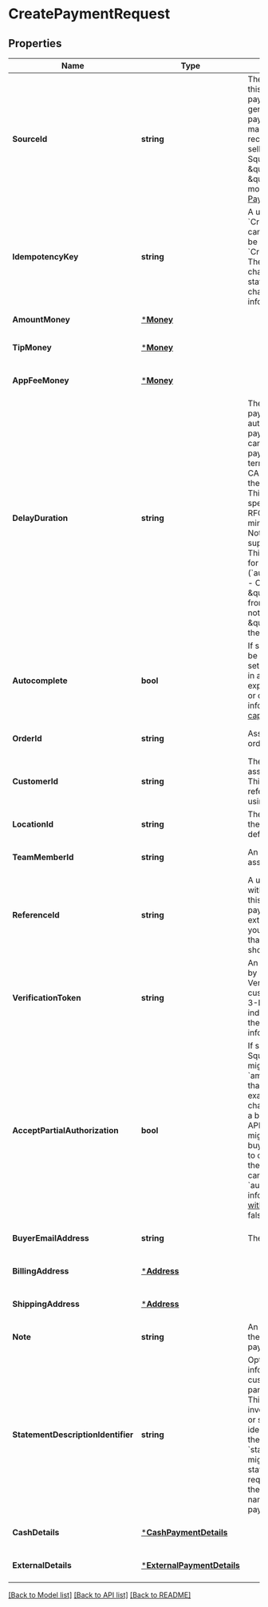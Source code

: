 # CreatePaymentRequest

## Properties
Name | Type | Description | Notes
------------ | ------------- | ------------- | -------------
**SourceId** | **string** | The ID for the source of funds for this payment. This can be a payment token  (card nonce) generated by the Square payment form or a card on file made with the  Customers API. If recording a payment that the seller  received outside of Square, specify either \&quot;CASH\&quot; or \&quot;EXTERNAL\&quot;.  For more information, see  [Take Payments](https://developer.squareup.com/docs/payments-api/take-payments). | [default to null]
**IdempotencyKey** | **string** | A unique string that identifies this &#x60;CreatePayment&#x60; request. Keys can be any valid string but must be unique for every &#x60;CreatePayment&#x60; request.  Note: The number of allowed characters might be less than the stated maximum, if multi-byte characters are used.  For more information, see [Idempotency](https://developer.squareup.com/docs/working-with-apis/idempotency). | [default to null]
**AmountMoney** | [***Money**](Money.md) |  | [default to null]
**TipMoney** | [***Money**](Money.md) |  | [optional] [default to null]
**AppFeeMoney** | [***Money**](Money.md) |  | [optional] [default to null]
**DelayDuration** | **string** | The duration of time after the payment&#x27;s creation when Square automatically cancels the payment. This automatic cancellation applies only to payments that do not reach a terminal state (COMPLETED, CANCELED, or FAILED) before the &#x60;delay_duration&#x60; time period.  This parameter should be specified as a time duration, in RFC 3339 format, with a minimum value of 1 minute.  Note: This feature is only supported for card payments. This parameter can only be set for a delayed capture payment (&#x60;autocomplete&#x3D;false&#x60;).  Default:  - Card-present payments: \&quot;PT36H\&quot; (36 hours) from the creation time. - Card-not-present payments: \&quot;P7D\&quot; (7 days) from the creation time. | [optional] [default to null]
**Autocomplete** | **bool** | If set to &#x60;true&#x60;, this payment will be completed when possible. If set to &#x60;false&#x60;, this payment is held in an approved state until either explicitly completed (captured) or canceled (voided). For more information, see [Delayed capture](https://developer.squareup.com/docs/payments-api/take-payments/card-payments#delayed-capture-of-a-card-payment).  Default: true | [optional] [default to null]
**OrderId** | **string** | Associates a previously created order with this payment. | [optional] [default to null]
**CustomerId** | **string** | The [Customer](entity:Customer) ID of the customer associated with the payment.  This is required if the &#x60;source_id&#x60; refers to a card on file created using the Customers API. | [optional] [default to null]
**LocationId** | **string** | The location ID to associate with the payment. If not specified, the default location is used. | [optional] [default to null]
**TeamMemberId** | **string** | An optional [TeamMember](entity:TeamMember) ID to associate with  this payment. | [optional] [default to null]
**ReferenceId** | **string** | A user-defined ID to associate with the payment.  You can use this field to associate the payment to an entity in an external system  (for example, you might specify an order ID that is generated by a third-party shopping cart). | [optional] [default to null]
**VerificationToken** | **string** | An identifying token generated by [payments.verifyBuyer()](https://developer.squareup.com/reference/sdks/web/payments/objects/Payments#Payments.verifyBuyer). Verification tokens encapsulate customer device information and 3-D Secure challenge results to indicate that Square has verified the buyer identity.  For more information, see [SCA Overview](https://developer.squareup.com/docs/sca-overview). | [optional] [default to null]
**AcceptPartialAuthorization** | **bool** | If set to &#x60;true&#x60; and charging a Square Gift Card, a payment might be returned with &#x60;amount_money&#x60; equal to less than what was requested. For example, a request for $20 when charging a Square Gift Card with a balance of $5 results in an APPROVED payment of $5. You might choose to prompt the buyer for an additional payment to cover the remainder or cancel the Gift Card payment. This field cannot be &#x60;true&#x60; when &#x60;autocomplete &#x3D; true&#x60;.  For more information, see [Partial amount with Square Gift Cards](https://developer.squareup.com/docs/payments-api/take-payments#partial-payment-gift-card).  Default: false | [optional] [default to null]
**BuyerEmailAddress** | **string** | The buyer&#x27;s email address. | [optional] [default to null]
**BillingAddress** | [***Address**](Address.md) |  | [optional] [default to null]
**ShippingAddress** | [***Address**](Address.md) |  | [optional] [default to null]
**Note** | **string** | An optional note to be entered by the developer when creating a payment. | [optional] [default to null]
**StatementDescriptionIdentifier** | **string** | Optional additional payment information to include on the customer&#x27;s card statement as part of the statement description. This can be, for example, an invoice number, ticket number, or short description that uniquely identifies the purchase.  Note that the &#x60;statement_description_identifier&#x60; might get truncated on the statement description to fit the required information including the Square identifier (SQ *) and name of the seller taking the payment. | [optional] [default to null]
**CashDetails** | [***CashPaymentDetails**](CashPaymentDetails.md) |  | [optional] [default to null]
**ExternalDetails** | [***ExternalPaymentDetails**](ExternalPaymentDetails.md) |  | [optional] [default to null]

[[Back to Model list]](../README.md#documentation-for-models) [[Back to API list]](../README.md#documentation-for-api-endpoints) [[Back to README]](../README.md)

